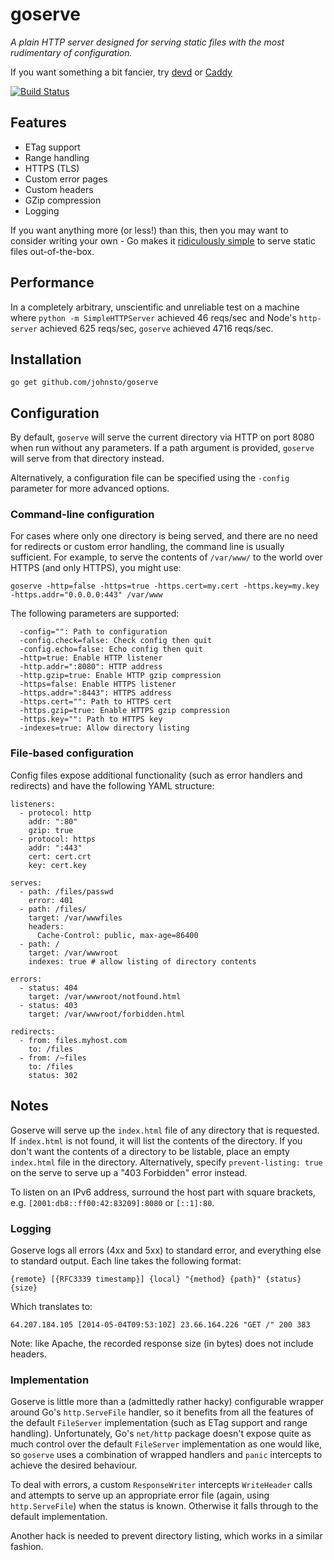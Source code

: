 # goserve

*A plain HTTP server designed for serving static files with the most rudimentary of configuration.*

If you want something a bit fancier, try [devd](https://github.com/cortesi/devd) or [Caddy](https://github.com/mholt/caddy)

[![Build Status](https://drone.io/github.com/johnsto/goserve/status.png)](https://drone.io/github.com/johnsto/goserve/latest)

## Features

* ETag support
* Range handling
* HTTPS (TLS)
* Custom error pages
* Custom headers
* GZip compression
* Logging

If you want anything more (or less!) than this, then you may want to consider writing your own - Go makes it [ridiculously simple](https://github.com/golang/go/wiki/HttpStaticFiles) to serve static files out-of-the-box.

## Performance

In a completely arbitrary, unscientific and unreliable test on a machine where `python -m SimpleHTTPServer` achieved 46 reqs/sec and Node's `http-server` achieved 625 reqs/sec, `goserve` achieved 4716 reqs/sec.

## Installation

`go get github.com/johnsto/goserve`

## Configuration

By default, `goserve` will serve the current directory via HTTP on port 8080 when run without any parameters. If a path argument is provided, `goserve` will serve from that directory instead.

Alternatively, a configuration file can be specified using the `-config` parameter for more advanced options.

### Command-line configuration

For cases where only one directory is being served, and there are no need for redirects or custom error handling, the command line is usually sufficient. For example, to serve the contents of `/var/www/` to the world over HTTPS (and only HTTPS), you might use:

```
goserve -http=false -https=true -https.cert=my.cert -https.key=my.key -https.addr="0.0.0.0:443" /var/www
```

The following parameters are supported:

```
  -config="": Path to configuration
  -config.check=false: Check config then quit
  -config.echo=false: Echo config then quit
  -http=true: Enable HTTP listener
  -http.addr=":8080": HTTP address
  -http.gzip=true: Enable HTTP gzip compression
  -https=false: Enable HTTPS listener
  -https.addr=":8443": HTTPS address
  -https.cert="": Path to HTTPS cert
  -https.gzip=true: Enable HTTPS gzip compression
  -https.key="": Path to HTTPS key
  -indexes=true: Allow directory listing
```

### File-based configuration

Config files expose additional functionality (such as error handlers and redirects) and have the following YAML structure:

```
listeners:
  - protocol: http
    addr: ":80"
    gzip: true
  - protocol: https
    addr: ":443"
    cert: cert.crt
    key: cert.key

serves:
  - path: /files/passwd
    error: 401
  - path: /files/
    target: /var/wwwfiles
    headers:
      Cache-Control: public, max-age=86400
  - path: /
    target: /var/wwwroot
    indexes: true # allow listing of directory contents

errors:
  - status: 404
    target: /var/wwwroot/notfound.html
  - status: 403
    target: /var/wwwroot/forbidden.html

redirects:
  - from: files.myhost.com
    to: /files
  - from: /~files
    to: /files
    status: 302
```

## Notes

Goserve will serve up the `index.html` file of any directory that is requested. If `index.html` is not found, it will list the contents of the directory. If you don't want the contents of a directory to be listable, place an empty `index.html` file in the directory. Alternatively, specify `prevent-listing: true` on the serve to serve up a "403 Forbidden" error instead.

To listen on an IPv6 address, surround the host part with square brackets, e.g. `[2001:db8::ff00:42:83209]:8080` or `[::1]:80`.

### Logging

Goserve logs all errors (4xx and 5xx) to standard error, and everything else to standard output. Each line takes the following format:

`{remote} [{RFC3339 timestamp}] {local} "{method} {path}" {status} {size}`

Which translates to:

`64.207.184.105 [2014-05-04T09:53:10Z] 23.66.164.226 "GET /" 200 383`

Note: like Apache, the recorded response size (in bytes) does not include headers.

### Implementation

Goserve is little more than a (admittedly rather hacky) configurable wrapper around Go's `http.ServeFile` handler, so it benefits from all the features of the default `FileServer` implementation (such as ETag support and range handling). Unfortunately, Go's `net/http` package doesn't expose quite as much control over the default `FileServer` implementation as one would like, so `goserve` uses a combination of wrapped handlers and `panic` intercepts to achieve the desired behaviour.

To deal with errors, a custom `ResponseWriter` intercepts `WriteHeader` calls and attempts to serve up an appropriate error file (again, using `http.ServeFile`) when the status is known. Otherwise it falls through to the default implementation.

Another hack is needed to prevent directory listing, which works in a similar fashion.
